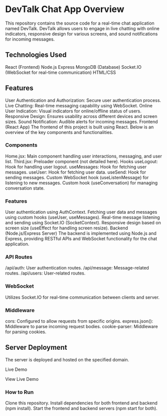 <h1>DevTalk Chat App Overview</h1>
This repository contains the source code for a real-time chat application named DevTalk. DevTalk allows users to engage in live chatting with online indicators, responsive design for various screens, and sound notifications for incoming messages.

<h2>Technologies Used</h2>
React (Frontend)
Node.js
Express
MongoDB (Database)
Socket.IO (WebSocket for real-time communication)
HTML/CSS


<h2>Features</h2>
User Authentication and Authorization: Secure user authentication process.
Live Chatting: Real-time messaging capability using WebSocket.
Online User Indication: Visual indicators for online/offline status of users.
Responsive Design: Ensures usability across different devices and screen sizes.
Sound Notification: Audible alerts for incoming messages.
Frontend (React App)
The frontend of this project is built using React. Below is an overview of the key components and functionalities.

<h3>Components</h3>
Home.jsx: Main component handling user interactions, messaging, and user list.
Third.jsx: Preloader component (not detailed here).
Hooks
useLogout: Hook for handling user logout.
useMessages: Hook for fetching user messages.
useUser: Hook for fetching user data.
useSend: Hook for sending messages.
Custom WebSocket hook (useListenMessage) for listening to new messages.
Custom hook (useConversation) for managing conversation state.


<h3>Features</h3>
User authentication using AuthContext.
Fetching user data and messages using custom hooks (useUser, useMessages).
Real-time message listening and sending using Socket.IO (SocketContext).
Responsive design based on screen size (useEffect for handling screen resize).
Backend (Node.js/Express Server)
The backend is implemented using Node.js and Express, providing RESTful APIs and WebSocket functionality for the chat application.

<h3>API Routes</h3>
/api/auth: User authentication routes.
/api/message: Message-related routes.
/api/users: User-related routes.

<h3>WebSocket</h3>
Utilizes Socket.IO for real-time communication between clients and server.

<h3>Middleware</h3>
cors: Configured to allow requests from specific origins.
express.json(): Middleware to parse incoming request bodies.
cookie-parser: Middleware for parsing cookies.


<h2>Server Deployment</h2>
The server is deployed and hosted on the specified domain.

<p>Live Demo</p>
<a>View Live Demo</a>

<h3>How to Run</h3>
Clone this repository.
Install dependencies for both frontend and backend (npm install).
Start the frontend and backend servers (npm start for both).
